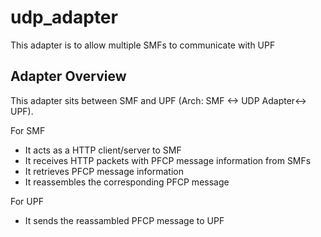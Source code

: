 # udp_adapter


This adapter is to allow multiple SMFs to communicate with UPF 

## Adapter Overview

This adapter sits between SMF and UPF (Arch: SMF <-> UDP Adapter<-> UPF).

For SMF
- It acts as a HTTP client/server to SMF
- It receives HTTP packets with PFCP message information from SMFs
- It retrieves PFCP message information
- It reassembles the corresponding PFCP message

For UPF
- It sends the reassambled PFCP message to UPF
